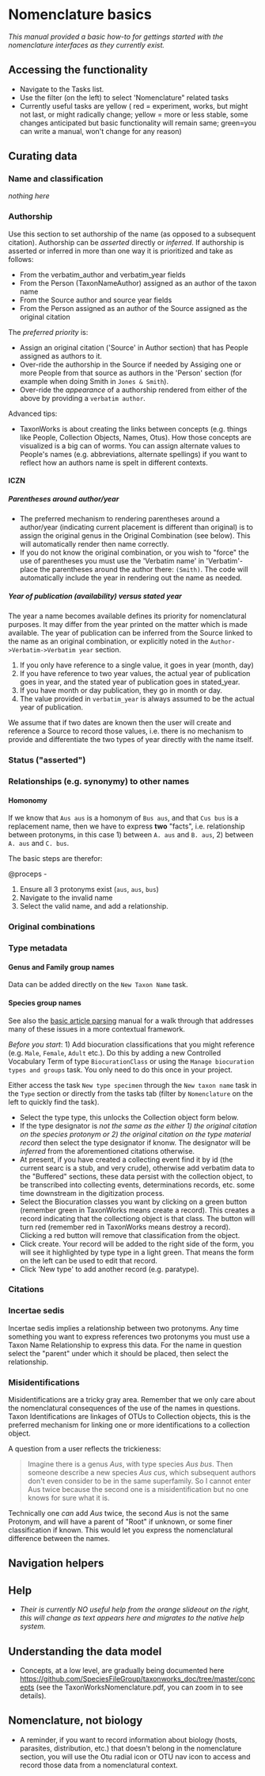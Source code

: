 
# Nomenclature basics

_This manual provided a basic how-to for gettings started with the nomenclature interfaces as they *currently* exist._

## Accessing the functionality

* Navigate to the Tasks list.
* Use the filter (on the left) to select 'Nomenclature" related tasks
* Currently useful tasks are yellow ( red = experiment, works, but might not last, or might radically change; yellow = more or less stable, some changes anticipated but basic functionality will remain same; green=you can write a manual, won't change for any reason)

## Curating data

### Name and classification

_nothing here_

### Authorship

Use this section to set authorship of the name (as opposed to a subsequent citation).  Authorship can be *asserted* directly or *inferred*.  If authorship is asserted or inferred in more than one way it is prioritized and take as follows:

* From the verbatim_author and verbatim_year fields
* From the Person (TaxonNameAuthor) assigned as an author of the taxon name
* From the Source author and source year fields
* From the Person assigned as an author of the Source assigned as the original citation

The _preferred priority_ is:

* Assign an original citation ('Source' in Author section) that has People assigned as authors to it. 
* Over-ride the authorship in the Source if needed by Assiging one or more People from that source as authors in the 'Person' section (for example when doing Smith in `Jones & Smith`).
* Over-ride the *appearance* of a authorship rendered from either of the above by providing a `verbatim author`.

Advanced tips:

* TaxonWorks is about creating the links between concepts (e.g. things like People, Collection Objects, Names, Otus). How those concepts are visualized is a big can of worms.  You can assign alternate values to People's names (e.g. abbreviations, alternate spellings) if you want to reflect how an authors name is spelt in different contexts.  

#### ICZN 

##### Parentheses around author/year

* The preferred mechanism to rendering parentheses around a author/year (indicating current placement is different than original) is to assign the original genus in the Original Combination (see below).  This will automatically render then name correctly.
* If you do not know the original combination, or you wish to "force" the use of parentheses you must use the 'Verbatim name' in 'Verbatim'- place the parentheses around the author there: `(Smith)`.  The code will automatically include the year in rendering out the name as needed.

##### Year of publication (availability) versus stated year

The year a name becomes available defines its priority for nomenclatural purposes.  It may differ from the year printed on the matter which is made available.  The year of publication can be inferred from the Source linked to the name as an original combination, or explicitly noted in the `Author->Verbatim->Verbatim year` section.

1) If you only have reference to a single value, it goes in year (month, day)
2) If you have reference to two year values, the actual year of publication goes in year, and the stated year of publication goes in stated_year.
3) If you have month or day publication, they go in month or day.
4) The value provided in `verbatim_year` is always assumed to be the actual year of publication.

We assume that if two dates are known then the user will create and reference a Source to record those values, i.e. there is no mechanism to provide and differentiate the two types of year directly with the name itself.

### Status ("asserted")

### Relationships (e.g. synonymy) to other names

#### Homonomy



If we know that `Aus aus` is a homonym of `Bus aus`, and that `Cus bus` is a replacement name, then we have to express **two** "facts", i.e. relationship between protonyms, in this case 1) between `A. aus` and `B. aus`, 2) between `A. aus` and `C. bus`.

The basic steps are therefor:

@proceps - 

1) Ensure all 3 protonyms exist (`aus`, `aus`, `bus`)
2) Navigate to the invalid name
3) Select the valid name, and add a relationship.

### Original combinations

### Type metadata

#### Genus and Family group names

Data can be added directly on the `New Taxon Name` task.

#### Species group names

See also the [basic article parsing](https://github.com/SpeciesFileGroup/taxonworks_doc/blob/master/manuals/BASIC_ARTICLE_PARSING.md) manual for a walk through that addresses many of these issues in a more contextual framework.

_Before you start_: 1) Add biocuration classifications that you might reference (e.g. `Male`, `Female`, `Adult` etc.).  Do this by adding a new Controlled Vocabulary Term of type `BiocurationClass` or using the `Manage biocuration types and groups` task.  You only need to do this once in your project.

Either access the task `New type specimen` through the `New taxon name` task in the `Type` section or directly from the tasks tab (filter by `Nomenclature` on the left to quickly find the task).

* Select the type type, this unlocks the Collection object form below.
* If the type designator is _not the same as the either 1) the original citation on the species protonym or 2) the original citation on the type material record_ then select the type designator if knonw.  The designator will be *inferred* from the aforementioned citations otherwise.
* At present, if you have created a collecting event find it by id (the current searc is a stub, and very crude), otherwise add verbatim data to the "Buffered" sections, these data persist with the collection object, to be transcribed into collecting events, determinations records, etc. some time downstream in the digitization process.
* Select the Biocuration classes you want by clicking on a green button (remember green in TaxonWorks means create a record). This creates a record indicating that the collectiong object is that class.  The button will turn red (remember red in TaxonWorks means destroy a record).  Clicking a red button will remove that classification from the object.
* Click create.  Your record will be added to the right side of the form, you will see it highlighted by type type in a light green.  That means the form on the left can be used to edit that record.
* Click 'New type' to add another record (e.g. paratype).

### Citations

### Incertae sedis

Incertae sedis implies a relationship between two protonyms.  Any time something you want to express references two protonyms you must use a Taxon Name Relationship to express this data.  For the name in question select the "parent" under which it should be placed, then select the relationship.

### Misidentifications

Misidentifications are a tricky gray area.  Remember that we only care about the nomenclatural consequences of the use of the names in questions.  Taxon Identifications are linkages of OTUs to Collection objects, this is the preferred mechanism for linking one or more identifications to a collection object.

A question from a user reflects the trickieness:

> Imagine there is a genus _Aus_, with type species _Aus bus_. Then someone describe a new species _Aus cus_, which subsequent authors don't even consider to be in the same superfamily. So I cannot enter Aus twice because the second one is a misidentification but no one knows for sure what it is.

Technically one *can* add _Aus_ twice, the second _Aus_ is not the same Protonym, and will have a parent of "Root" if unknown, or some finer classification if known.  This would let you express the nomenclatural difference between the names.

## Navigation helpers

## Help

* _Their is currently NO useful help from the orange slideout on the right, this will change as text appears here and migrates to the native help system._

## Understanding the data model

* Concepts, at a low level, are gradually being documented here https://github.com/SpeciesFileGroup/taxonworks_doc/tree/master/concepts (see the TaxonWorksNomenclature.pdf, you can zoom in to see details).

## Nomenclature, not biology

* A reminder, if you want to record information about biology (hosts, parasites, distribution, etc.) that doesn't belong in the nomenclature section, you will use the Otu radial icon or OTU nav icon to access and record those data from a nomenclatural context.
